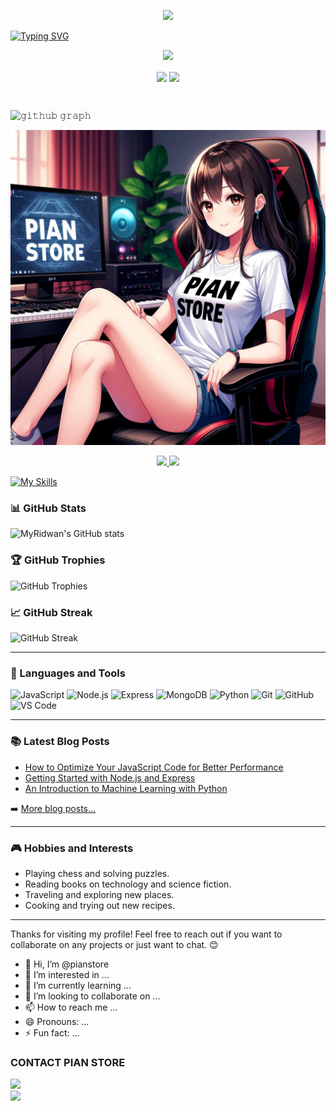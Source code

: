 <p align="center">
  <img src="https://user-images.githubusercontent.com/76937659/153705486-44e6c1b2-74fa-4d44-be1c-36c8fdb83331.gif"/>
  </p>
<a href="https://git.io/typing-svg"><img src="https://readme-typing-svg.demolab.com?font=Capriola&size=29&pause=1000&color=F70000&background=A967EA1B&center=true&vCenter=true&width=435&height=40&lines=SELAMAT+DATANG+;DI+GITHUB+PIAN+STORE+" alt="Typing SVG" /></a>
<p align="center">
  <img src="https://user-images.githubusercontent.com/76937659/153705486-44e6c1b2-74fa-4d44-be1c-36c8fdb83331.gif"/>

  <p align="center">
    <img align="center" src="https://github-readme-stats.vercel.app/api?username=JayantGoel001&show_icons=true&hide_border=true&title_color=94b4a4&amp&icon_color=FFFFFF&amp&text_color=FFFFFF&amp&bg_color=000000&count_private=true&include_all_commits=true"/>
    <img align="center" height="195px" src="https://github-readme-stats.vercel.app/api/top-langs/?username=JayantGoel001&text_color=FFFFFF&bg_color=000000&title_color=94b4a4&langs_count=15&layout=compact&hide_border=true" />
</p>
</details>
<br/>

![𝚐𝚒𝚝𝚑𝚞𝚋 𝚐𝚛𝚊𝚙𝚑](https://github-readme-activity-graph.vercel.app/graph?username=JayantGoel001&theme=react-dark&hide_border=true&area=true)
  
![IMAGE](https://raw.githubusercontent.com/pianstore/pianstore/refs/heads/main/9cde7ad0284211f0b243d60b04329523_1.jpeg)
<p align="center">

<a href="https://github.com/pianstore">

  <img height="180em" src="https://github-readme-stats-eight-theta.vercel.app/api?username=pianstore&show_icons=true&theme=algolia&include_all_commits=true&count_private=true"/>

  <img height="180em" src="https://github-readme-stats-eight-theta.vercel.app/api/top-langs/?username=pianstore&layout=compact&langs_count=8&theme=algolia"/>

</a>
</p>



[![My Skills](https://skillicons.dev/icons?i=java,linux,js,html,css,python,php,bash,azure,docker,gcp)](https://skillicons.dev)

### 📊 GitHub Stats

![MyRidwan's GitHub stats](https://github-readme-stats.vercel.app/api?username=pianstore&show_icons=true&theme=radical)

### 🏆 GitHub Trophies

![GitHub Trophies](https://github-profile-trophy.vercel.app/?username=pianstore&theme=radical)

### 📈 GitHub Streak

![GitHub Streak](https://github-readme-streak-stats.herokuapp.com/?user=pianstore&theme=radical)

---

### 🧰 Languages and Tools

![JavaScript](https://img.shields.io/badge/-JavaScript-05122A?style=flat&logo=javascript)
![Node.js](https://img.shields.io/badge/-Node.js-05122A?style=flat&logo=node.js)
![Express](https://img.shields.io/badge/-Express-05122A?style=flat&logo=express)
![MongoDB](https://img.shields.io/badge/-MongoDB-05122A?style=flat&logo=mongodb)
![Python](https://img.shields.io/badge/-Python-05122A?style=flat&logo=python)
![Git](https://img.shields.io/badge/-Git-05122A?style=flat&logo=git)
![GitHub](https://img.shields.io/badge/-GitHub-05122A?style=flat&logo=github)
![VS Code](https://img.shields.io/badge/-VS%20Code-05122A?style=flat&logo=visual-studio-code)

---

### 📚 Latest Blog Posts

<!-- BLOG-POST-LIST:START -->
- [How to Optimize Your JavaScript Code for Better Performance](https://dev.to/pianstore/optimize-your-javascript-code)
- [Getting Started with Node.js and Express](https://dev.to/pianstore/getting-started-with-nodejs-and-express)
- [An Introduction to Machine Learning with Python](https://dev.to/pianstore/introduction-to-machine-learning)
<!-- BLOG-POST-LIST:END -->

➡️ [More blog posts...](https://dev.to/myridwan)

---

### 🎮 Hobbies and Interests

- Playing chess and solving puzzles.
- Reading books on technology and science fiction.
- Traveling and exploring new places.
- Cooking and trying out new recipes.

---

Thanks for visiting my profile! Feel free to reach out if you want to collaborate on any projects or just want to chat. 😊


- 👋 Hi, I’m @pianstore
- 👀 I’m interested in ...
- 🌱 I’m currently learning ...
- 💞️ I’m looking to collaborate on ...
- 📫 How to reach me ...
- 😄 Pronouns: ...
- ⚡ Fun fact: ...

<!---
pianstore/pianstore is a ✨ special ✨ repository because its `README.md` (this file) appears on your GitHub profile.
You can click the Preview link to take a look at your changes.
--->

### CONTACT PIAN STORE <br>
<a href="https://t.me/pianstore01" target=”_blank”><img src="https://img.shields.io/static/v1?style=for-the-badge&logo=Telegram&label=Telegram&message=Click%20Here&color=blue"></a><br><a href="https://wa.me/6282291572138" target=”_blank”><img src="https://img.shields.io/static/v1?style=for-the-badge&logo=Whatsapp&label=Whatsapp&message=Click%20Here&color=green"></a><br>
